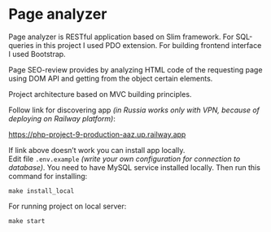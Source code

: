# Page analyzer

Page analyzer is RESTful application based on Slim framework. For SQL-queries in this project I used PDO extension. For building frontend interface I used Bootstrap. 

Page SEO-review provides by analyzing HTML code of the requesting page using DOM API and getting from the object certain elements.

Project architecture based on MVC building principles.

Follow link for discovering app *(in Russia works only with VPN, because of deploying on Railway platform)*:

https://php-project-9-production-aaz.up.railway.app

If link above doesn’t work you can install app locally.  
Edit file ``.env.example`` *(write your own configuration for connection to database)*. You need to have MySQL service installed locally. Then run this command for installing:
```
make install_local
```
For running project on local server:
```
make start
```
